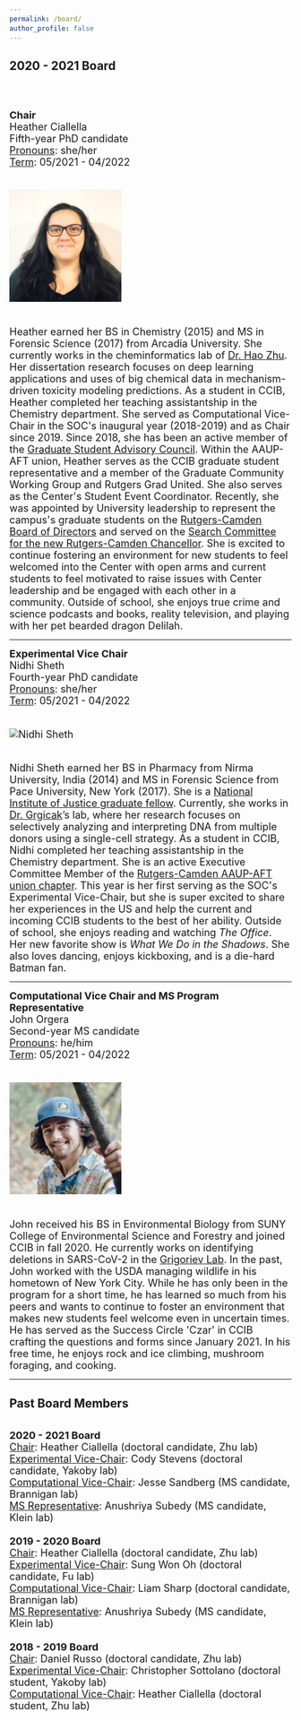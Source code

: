 ```yaml
---
permalink: /board/
author_profile: false
---
```


 
<h2>2020 - 2021 Board</h2> <br /><br />

<font size="4"><b>Chair</b> <br />
Heather Ciallella <br />
Fifth-year PhD candidate <br />
<ins>Pronouns</ins>: she/her <br />
<ins>Term</ins>: 05/2021 - 04/2022 <br /><br />
  
  <img src="https://github.com/ccib-social/ccib-social.github.io/blob/master/assets/images/1622248866472.jpg?raw=true" alt="Heather Ciallella" width="200" /> <br /><br />

Heather earned her BS in Chemistry (2015) and MS in Forensic Science (2017) from Arcadia University. She currently works in the cheminformatics lab of <a href="https://zhu.camden.rutgers.edu/">Dr. Hao Zhu</a>. Her dissertation research focuses on deep learning applications and uses of big chemical data in mechanism-driven toxicity modeling predictions. As a student in CCIB, Heather completed her teaching assistantship in the Chemistry department. She served as Computational Vice-Chair in the SOC's inaugural year (2018-2019) and as Chair since 2019. Since 2018, she has been an active member of the <a href="https://graduateschool.camden.rutgers.edu/current-students/advisory-council/">Graduate Student Advisory Council</a>. Within the AAUP-AFT union, Heather serves as the CCIB graduate student representative and a member of the Graduate Community Working Group and Rutgers Grad United. She also serves as the Center's Student Event Coordinator. Recently, she was appointed by University leadership to represent the campus's graduate students on the <a href="https://governingboards.rutgers.edu/camden-board-directors/camden-board-directors-membership-listing">Rutgers-Camden Board of Directors</a> and served on the <a href="https://www.rutgers.edu/president/administrative-searches">Search Committee for the new Rutgers-Camden Chancellor</a>. She is excited to continue fostering an environment for new students to feel welcomed into the Center with open arms and current students to feel motivated to raise issues with Center leadership and be engaged with each other in a community. Outside of school, she enjoys true crime and science podcasts and books, reality television, and playing with her pet bearded dragon Delilah.</font>

<hr>

<font size="4"><b>Experimental Vice Chair</b> <br />
Nidhi Sheth <br />
Fourth-year PhD candidate <br />
<ins>Pronouns</ins>: she/her <br />
<ins>Term</ins>: 05/2021 - 04/2022 <br /><br />

<img src="https://github.com/ccib-social/ccib-social.github.io/blob/master/assets/images/Nidhi Sheth.jpeg?raw=true" alt="Nidhi Sheth" width="200" /> <br /><br />

Nidhi Sheth earned her BS in Pharmacy from Nirma University, India (2014) and MS in Forensic Science from Pace University, New York (2017). She is a <a href="https://nij.ojp.gov/funding/awards/2020-r2-cx-0032">National Institute of Justice graduate fellow</a>. Currently, she works in <a href="https://lftdi.camden.rutgers.edu/">Dr. Grgicak</a>’s lab, where her research focuses on selectively analyzing and interpreting DNA from multiple donors using a single-cell strategy. As a student in CCIB, Nidhi completed her teaching assistantship in the Chemistry department. She is an active Executive Committee Member of the <a href="https://www.rutgersaaup.org/chapter-leaders/">Rutgers-Camden AAUP-AFT union chapter</a>. This year is her first serving as the SOC's Experimental Vice-Chair, but she is super excited to share her experiences in the US and help the current and incoming CCIB students to the best of her ability. Outside of school, she enjoys reading and watching <i>The Office</i>. Her new favorite show is <i>What We Do in the Shadows</i>. She also loves dancing, enjoys kickboxing, and is a die-hard Batman fan.</font>

<hr>

<font size="4"><b>Computational Vice Chair and MS Program Representative</b> <br />
John Orgera <br />
Second-year MS candidate <br />
<ins>Pronouns</ins>: he/him <br />
<ins>Term</ins>: 05/2021 - 04/2022 <br /><br />

<img src="https://github.com/ccib-social/ccib-social.github.io/blob/master/assets/images/john_orgera.jpg?raw=true" alt="John Orgera" width="200" /> <br /><br />

John received his BS in Environmental Biology from SUNY College of Environmental Science and Forestry and joined CCIB in fall 2020. He currently works on identifying deletions in SARS-CoV-2 in the <a href="https://grigoriev.camden.rutgers.edu/">Grigoriev Lab</a>. In the past, John worked with the USDA managing wildlife in his hometown of New York City. While he has only been in the program for a short time, he has learned so much from his peers and wants to continue to foster an environment that makes new students feel welcome even in uncertain times. He has served as the Success Circle 'Czar' in CCIB crafting the questions and forms since January 2021. In his free time, he enjoys rock and ice climbing, mushroom foraging, and cooking.</font>  

<hr>

<h2>Past Board Members</h2><br />
<font size="4"><b>2020 - 2021 Board</b><br />
<ins>Chair</ins>: Heather Ciallella (doctoral candidate, Zhu lab) <br />
<ins>Experimental Vice-Chair</ins>: Cody Stevens (doctoral candidate, Yakoby lab) <br /> 
<ins>Computational Vice-Chair</ins>: Jesse Sandberg (MS candidate, Brannigan lab) <br /> 
<ins>MS Representative</ins>: Anushriya Subedy (MS candidate, Klein lab) <br /><br />
<font size="4"><b>2019 - 2020 Board</b><br />
<ins>Chair</ins>: Heather Ciallella (doctoral candidate, Zhu lab) <br />
<ins>Experimental Vice-Chair</ins>: Sung Won Oh (doctoral candidate, Fu lab) <br /> 
<ins>Computational Vice-Chair</ins>: Liam Sharp (doctoral candidate, Brannigan lab) <br /> 
<ins>MS Representative</ins>: Anushriya Subedy (MS candidate, Klein lab) <br /><br />
<b>2018 - 2019 Board</b><br />
<ins>Chair</ins>: Daniel Russo (doctoral candidate, Zhu lab) <br /> 
<ins>Experimental Vice-Chair</ins>: Christopher Sottolano (doctoral student, Yakoby lab) <br /> <ins>Computational Vice-Chair</ins>: Heather Ciallella (doctoral student, Zhu lab)<br /><br />
